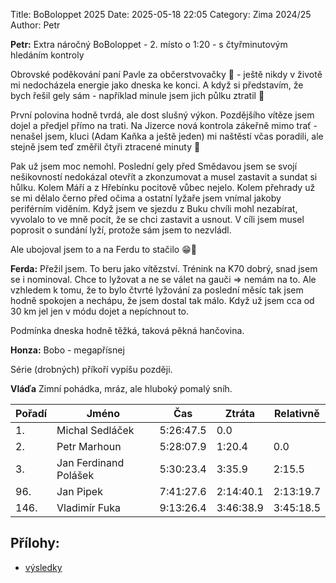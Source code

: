 Title: BoBoloppet 2025
Date: 2025-05-18 22:05
Category: Zima 2024/25
Author: Petr

**Petr:** Extra náročný BoBoloppet - 2. místo o 1:20 - s čtyřminutovým hledáním kontroly

Obrovské poděkování paní Pavle za občerstvovačky 🙏 - ještě nikdy v životě mi nedocházela energie jako dneska ke konci. A když si představím, že bych řešil gely sám - například minule jsem jich půlku ztratil 🙈

První polovina hodně tvrdá, ale dost slušný výkon. Pozdějšího vítěze jsem dojel a předjel přímo na trati. Na Jizerce nová kontrola zákeřně mimo trať - nenašel jsem, kluci (Adam Kaňka a ještě jeden) mi naštěstí včas poradili, ale stejně jsem teď změřil čtyři ztracené minuty 🙈

Pak už jsem moc nemohl. Poslední gely před Smědavou jsem se svojí nešikovností nedokázal otevřít a zkonzumovat a musel zastavit a sundat si hůlku. Kolem Máří a z Hřebínku pocitově vůbec nejelo. Kolem přehrady už se mi dělalo černo před očima a ostatní lyžaře jsem vnímal jakoby periférním viděním. Když jsem ve sjezdu z Buku chvíli mohl nezabírat, vyvolalo to ve mně pocit, že se chci zastavit a usnout. V cíli jsem musel poprosit o sundání lyží, protože sám jsem to nezvládl.

Ale ubojoval jsem to a na Ferdu to stačilo 😁💪

**Ferda:**  Přežil jsem. To beru jako vítězství. Trénink na K70 dobrý, snad jsem se i nominoval. Chce to lyžovat a ne se válet na gauči => nemám na to. Ale vzhledem k tomu, že to bylo čtvrté lyžování za poslední měsíc tak jsem hodně spokojen a nechápu, že jsem dostal tak málo. Když už jsem cca od 30 km jel jen v módu dojet a nepíchnout to.

Podmínka dneska hodně těžká, taková pěkná hančovina.

**Honza:** Bobo - megapřísnej

Série (drobných) příkoří vypíšu později.

**Vláďa** Zimní pohádka, mráz, ale hluboký pomalý sníh.

| Pořadí | Jméno                 | Čas       | Ztráta    | Relativně |
|--------|-----------------------|-----------|-----------|-----------|
| 1.     | Michal Sedláček       | 5:26:47.5 | 0.0       |           |
| 2.     | Petr Marhoun          | 5:28:07.9 | 1:20.4    | 0.0       |
| 3.     | Jan Ferdinand Polášek | 5:30:23.4 | 3:35.9    | 2:15.5    |
| 96.    | Jan Pipek             | 7:41:27.6 | 2:14:40.1 | 2:13:19.7 |
| 146.   | Vladimír Fuka         | 9:13:26.4 | 3:46:38.9 | 3:45:18.5 |

Přílohy:
--------

- [výsledky]({static}/static/zima-2024-25/BoBoloppet-2025.xls)
